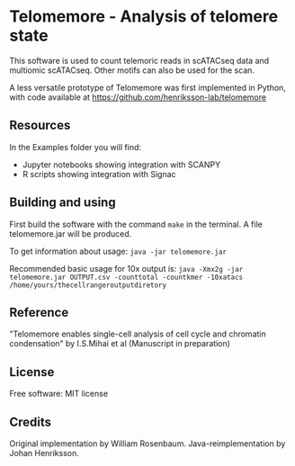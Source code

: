 # Telomemore - Analysis of telomere state

This software is used to count telemoric reads in scATACseq data and multiomic scATACseq. 
Other motifs can also be used for the scan.

A less versatile prototype of Telomemore was first implemented in Python, with code available at https://github.com/henriksson-lab/telomemore

## Resources

In the Examples folder you will find:

* Jupyter notebooks showing integration with SCANPY
* R scripts showing integration with Signac

## Building and using

First build the software with the command `make` in the terminal. A file telomemore.jar will be produced.

To get information about usage:
`java -jar telomemore.jar`

Recommended basic usage for 10x output is:
`java -Xmx2g -jar telomemore.jar OUTPUT.csv -counttotal -countkmer -10xatacs /home/yours/thecellrangeroutputdiretory`

## Reference

"Telomemore enables single-cell analysis of cell cycle and chromatin condensation" by I.S.Mihai et al (Manuscript in preparation)

## License

Free software: MIT license

## Credits

Original implementation by William Rosenbaum. Java-reimplementation by Johan Henriksson.

